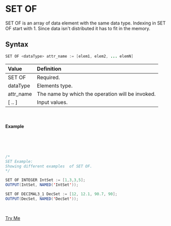 # SET OF

SET OF is an array of data element with the same data type. Indexing in SET OF start with 1. Since data isn't distributed it has to fit in the memory.

## Syntax

```java
SET OF <dataType> attr_name := [elem1, elem2, ... elemN]
```
|Value|Definition|
|:----|:---------|
SET OF | Required.
dataType | Elements type.
attr_name | The name by which the operation will be invoked.
[ .. ] | Input values.

<br>

#### Example

<br>
<pre id="SetOfExp_1">

```java
/*
SET Example:
Showing different examples  of SET OF.
*/

SET OF INTEGER IntSet := [1,3,3,5];
OUTPUT(IntSet, NAMED('IntSet'));

SET OF DECIMAL3_1 DecSet := [12, 12.1, 90.7, 90];
OUTPUT(DecSet, NAMED('DecSet'));

```
</pre>
<a class="trybutton" href="javascript:OpenECLEditor(['SetOfExp_1'])"> Try Me </a>
